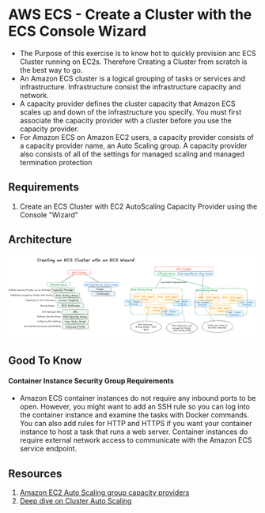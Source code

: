 # AWS ECS - Create a Cluster with the ECS Console Wizard
- The Purpose of this exercise is to know hot to quickly provision anc ECS Cluster running on EC2s. Therefore Creating a Cluster from scratch is the best way to go.
- An Amazon ECS cluster is a logical grouping of tasks or services and infrastructure. Infrastructure consist the infrastructure capacity and network.
- A capacity provider defines the cluster capacity that Amazon ECS scales up and down of the infrastructure you specify. You must first associate the capacity provider with a cluster before you use the capacity provider.
- For Amazon ECS on Amazon EC2 users, a capacity provider consists of a capacity provider name, an Auto Scaling group. A capacity provider also consists of all of the settings for managed scaling and managed termination protection

## Requirements
1. Create an ECS Cluster with EC2 AutoScaling Capacity Provider using the Console "Wizard"

## Architecture
![AWS ECS - Create a Cluster with the ECS Console Wizard](./ecs-cluster-autoscaling-capacity-provider-with-wizard-01.png)

## Good To Know 
#### Container Instance Security Group Requirements
- Amazon ECS container instances do not require any inbound ports to be open. However, you might want to add an SSH rule so you can log into the container instance and examine the tasks with Docker commands. You can also add rules for HTTP and HTTPS if you want your container instance to host a task that runs a web server. Container instances do require external network access to communicate with the Amazon ECS service endpoint. 

## Resources
1. [Amazon EC2 Auto Scaling group capacity providers](https://docs.aws.amazon.com/AmazonECS/latest/developerguide/asg-capacity-providers.html)
1. [Deep dive on Cluster Auto Scaling](https://aws.amazon.com/blogs/containers/deep-dive-on-amazon-ecs-cluster-auto-scaling/)